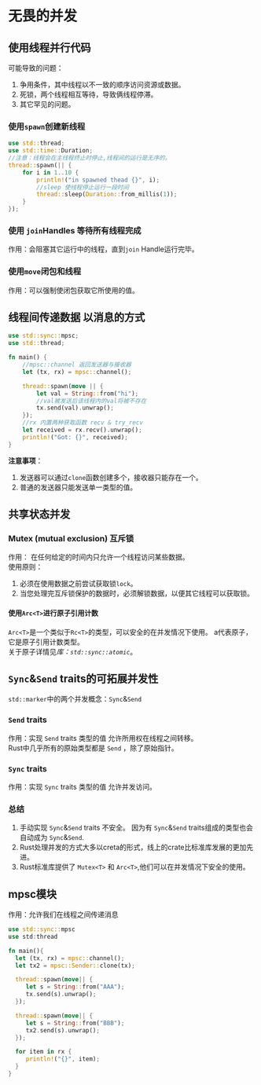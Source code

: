 # 无畏的并发
## 使用线程并行代码
可能导致的问题：   
1. 争用条件，其中线程以不一致的顺序访问资源或数据。
2. 死锁，两个线程相互等待，导致俩线程停滞。
3. 其它罕见的问题。    
### 使用`spawn`创建新线程
```Rust
use std::thread;
use std::time::Duration;
//注意：线程会在主线程终止时停止,线程间的运行是无序的。
thread::spawn(|| {
    for i in 1..10 {
        println!("in spawned thead {}", i);
        //sleep 使线程停止运行一段时间
        thread::sleep(Duration::from_millis(1));
    }
});
```
### 使用 `join`Handles 等待所有线程完成
作用：会阻塞其它运行中的线程，直到`join` Handle运行完毕。

### 使用`move`闭包和线程
作用：可以强制使闭包获取它所使用的值。

## 线程间传递数据 以消息的方式
```Rust
use std::sync::mpsc;
use std::thread;

fn main() {
    //mpsc::channel 返回发送器与接收器
    let (tx, rx) = mpsc::channel();

    thread::spawn(move || {
        let val = String::from("hi");
        //val被发送后该线程内的val将被不存在
        tx.send(val).unwrap();
    });
    //rx 内置两种获取函数 recv & try_recv
    let received = rx.recv().unwrap();
    println!("Got: {}", received);
}
```
**注意事项**：   
1. 发送器可以通过`clone`函数创建多个，接收器只能存在一个。
2. 普通的发送器只能发送单一类型的值。

## 共享状态并发
### Mutex (mutual exclusion) 互斥锁
作用： 在任何给定的时间内只允许一个线程访问某些数据。     
使用原则：
1. 必须在使用数据之前尝试获取锁`lock`。
2. 当您处理完互斥锁保护的数据时，必须解锁数据，以便其它线程可以获取锁。   
#### 使用`Arc<T>`进行原子引用计数
`Arc<T>`是一个类似于`Rc<T>`的类型，可以安全的在并发情况下使用。 a代表原子，它是原子引用计数类型。  
关于原子详情见*库：`std::sync::atomic`*。    

## `Sync`&`Send` traits的可拓展并发性
`std::marker`中的两个并发概念：`Sync`&`Send`
### `Send` traits
作用：实现 `Send` traits 类型的值 允许所用权在线程之间转移。    
Rust中几乎所有的原始类型都是 `Send` ，除了原始指针。  
### `Sync` traits
作用：实现 `Sync` traits 类型的值 允许并发访问。

### 总结
1. 手动实现 `Sync`&`Send` traits 不安全。
因为有 `Sync`&`Send` traits组成的类型也会自动成为 `Sync`&`Send`.   
2. Rust处理并发的方式大多以creta的形式，线上的crate比标准库发展的更加先进。  
3. Rust标准库提供了 `Mutex<T>` 和 `Arc<T>`,他们可以在并发情况下安全的使用。

## mpsc模块 
作用：允许我们在线程之间传递消息
```rust
use std::sync::mpsc
use std:thread

fn main(){
  let (tx, rx) = mpsc::channel();
  let tx2 = mpsc::Sender::clone(tx);

  thread::spawn(move|| {
     let s = String::from("AAA");
     tx.send(s).unwrap();
  });

  thread::spawn(move|| {
     let s = String::from("BBB");
     tx2.send(s).unwrap();
  });

  for item in rx {
     println!("{}", item);
  }
}
```
